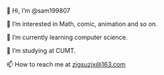 👋 Hi, I’m @sam199807

👀 I’m interested in Math, comic, animation and so on.

🌱 I’m currently learning computer science.

💞️ I’m studying at CUMT.

📫 How to reach me at zjgsuzjx@163.com
